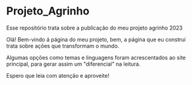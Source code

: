 # Projeto_Agrinho
Esse repositório trata sobre a publicação do meu projeto agrinho 2023

Olá! Bem-vindo á página do meu projeto, bem, a página que eu construí trata sobre ações que transformam o mundo.

Algumas opções como temas e linguagens foram acrescentados ao site principal, para gerar assim um "diferencial" na leitura.

Espero que leia com atenção e aproveite!
